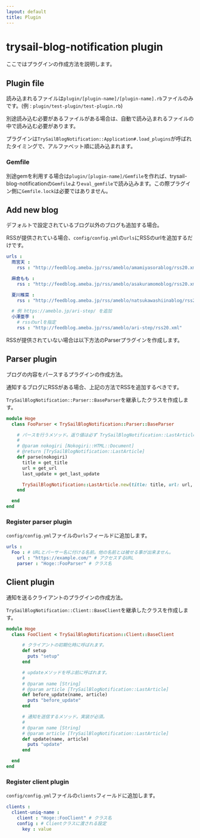 ```yaml
---
layout: default
title: Plugin
---
```


# trysail-blog-notification plugin

ここではプラグインの作成方法を説明します。

## Plugin file

読み込まれるファイルは``plugin/[plugin-name]/[plugin-name].rb``ファイルのみです。(例 : ``plugin/test-plugin/test-plugin.rb``)

別途読み込む必要があるファイルがある場合は、自動で読み込まれるファイルの中で読み込む必要があります。

プラグインは``TrySailBlogNotification::Application#.load_plugins``が呼ばれたタイミングで、アルファベット順に読み込まれます。

### Gemfile

別途gemを利用する場合は``plugin/[plugin-name]/Gemfile``を作れば、trysail-blog-notificationの``Gemfile``より``eval_gemfile``で読み込みます。この際プラグイン側に``Gemfile.lock``は必要ではありません。

## Add new blog

デフォルトで設定されているブログ以外のブログも追加する場合。

RSSが提供されている場合、``config/config.yml``の``urls``にRSSのurlを追加するだけです。

```yaml
urls :
  雨宮天 :
    rss : "http://feedblog.ameba.jp/rss/ameblo/amamiyasorablog/rss20.xml"

  麻倉もも :
    rss : "http://feedblog.ameba.jp/rss/ameblo/asakuramomoblog/rss20.xml"

  夏川椎菜 :
    rss : "http://feedblog.ameba.jp/rss/ameblo/natsukawashiinablog/rss20.xml"

  # 例 https://ameblo.jp/ari-step/ を追加
  小澤亜李 :
    # rssのurlを指定
    rss : "http://feedblog.ameba.jp/rss/ameblo/ari-step/rss20.xml"
```

RSSが提供されていない場合は以下方法のParserプラグインを作成します。

## Parser plugin

ブログの内容をパースするプラグインの作成方法。

通知するブログにRSSがある場合、上記の方法でRSSを追加するべきです。

``TrySailBlogNotification::Parser::BaseParser``を継承したクラスを作成します。

```ruby
module Hoge
  class FooParser < TrySailBlogNotification::Parser::BaseParser

    # パースを行うメソッド。返り値は必ず TrySailBlogNotification::LastArticle のインスタンスである必要があります。
    # 
    # @param nokogiri [Nokogiri::HTML::Document]
    # @return [TrySailBlogNotification::LastArticle]
    def parse(nokogiri)
      title = get_title
      url = get_url
      last_update = get_last_update

      TrySailBlogNotification::LastArticle.new(title: title, url: url, last_update: last_update)
    end

  end
end
```

### Register parser plugin

``config/config.yml``ファイルの``urls``フィールドに追加します。

```yaml
urls :
  Foo : # URLとパーサー名に付ける名前。他の名前とは被せる事が出来ません。
    url : "https://example.com/" # アクセスするURL
    parser : "Hoge::FooParser" # クラス名
```

## Client plugin

通知を送るクライアントのプラグインの作成方法。

``TrySailBlogNotification::Client::BaseClient``を継承したクラスを作成します。

```ruby
module Hoge
  class FooClient < TrySailBlogNotification::Client::BaseClient

      # クライアントの初期化時に呼ばれます。
      def setup
        puts "setup"
      end

      # updateメソッドを呼ぶ前に呼ばれます。
      #
      # @param name [String]
      # @param article [TrySailBlogNotification::LastArticle]
      def before_update(name, article)
        puts "before_update"
      end

      # 通知を送信するメソッド。実装が必須。
      # 
      # @param name [String]
      # @param article [TrySailBlogNotification::LastArticle]
      def update(name, article)
        puts "update"
      end

  end
end
```

### Register client plugin

``config/config.yml``ファイルの``clients``フィールドに追加します。

```yaml
clients :
  client-uniq-name :
    client : "Hoge::FooClient" # クラス名
    config : # Clientクラスに渡される設定
      key : value
```